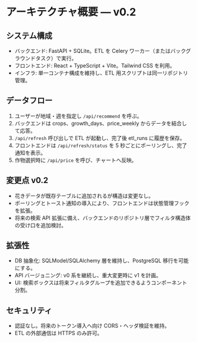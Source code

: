 # アーキテクチャ概要 — v0.2

## システム構成
- バックエンド: FastAPI + SQLite。ETL を Celery ワーカー（またはバックグラウンドタスク）で実行。
- フロントエンド: React + TypeScript + Vite。Tailwind CSS を利用。
- インフラ: 単一コンテナ構成を維持し、ETL 用スクリプトは同一リポジトリ管理。

## データフロー
1. ユーザーが地域・週を指定し `/api/recommend` を呼ぶ。
2. バックエンドは crops、growth_days、price_weekly からデータを結合して応答。
3. `/api/refresh` 呼び出しで ETL が起動し、完了後 etl_runs に履歴を保存。
4. フロントエンドは `/api/refresh/status` を 5 秒ごとにポーリングし、完了通知を表示。
5. 作物選択時に `/api/price` を呼び、チャートへ反映。

## 変更点 v0.2
- 花きデータが既存テーブルに追加されるが構造は変更なし。
- ポーリングとトースト通知の導入により、フロントエンドは状態管理フックを拡張。
- 将来の検索 API 拡張に備え、バックエンドのリポジトリ層でフィルタ構造体の受け口を追加検討。

## 拡張性
- DB 抽象化: SQLModel/SQLAlchemy 層を維持し、PostgreSQL 移行を可能にする。
- API バージョニング: v0 系を継続し、重大変更時に v1 を計画。
- UI: 検索ボックスは将来フィルタグループを追加できるようコンポーネント分割。

## セキュリティ
- 認証なし。将来のトークン導入へ向け CORS・ヘッダ検証を維持。
- ETL の外部通信は HTTPS のみ許可。
